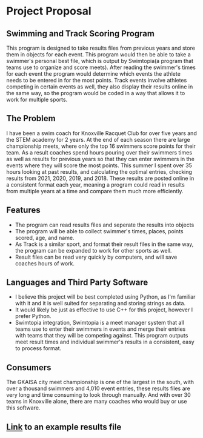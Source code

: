 # Project Proposal
## Swimming and Track Scoring Program

This program is designed to take results files from previous years and store them in objects for each event. This program
would then be able to take a swimmer's personal best file, which is output by Swimtopia(a program that teams use to organize and score meets).
After reading the swimmer's times for each event the program would determine which events the athlete needs to be entered in for the most points.
Track events involve athletes competing in certain events as well, they also display their results online in the same way,
 so the program would be coded in a way that allows it to work for multiple sports.

## The Problem
I have been a swim coach for Knoxville Racquet Club for over five years and the STEM academy for 2 years.
At the end of each season there are large championship meets, where only the top 16 swimmers score points for their team.
As a result coaches spend hours pouring over their swimmers times as well as results for previous years 
so that they can enter swimmers in the events where they will score the most points. This summer I spent over 35 hours looking at past results,
and calculating the optimal entries, checking results from 2021, 2020, 2019, and 2018. These results are posted online in a 
consistent format each year, meaning a program could read in results from multiple years at a time and compare them much more efficiently.

## Features
* The program can read results files and seperate the results into objects
* The program will be able to collect swimmer's times, places, points scored, age, and name.
* As Track is a similar sport, and format their result files in the same way, the program can be expanded to work for other sports as well.
* Result files can be read very quickly by computers, and will save coaches hours of work.

## Languages and Third Party Software
* I believe this project will be best completed using Python, as I'm familiar with it and it is well suited for separating and storing strings as data.
* It would likely be just as effective to use C++ for this project, however I prefer Python.
* Swimtopia integration, Swimtopia is a meet manager system that all teams use to enter their swimmers in events and merge their entries with
teams that they will be competing against. This program outputs meet result times and individual swimmer's results in a consistent, easy to process format.

## Consumers
The GKAISA city meet championship is one of the largest in the south, with over a thousand swimmers and 4,010 event entries,
these results files are very long and time consuming to look through manually. And with over 30
teams in Knoxville alone, there are many coaches who would buy or use this software.


## [Link](https://d1nmxxg9d5tdo.cloudfront.net/3002/files/results_-_full_meet.pdf?1627768541) to an example results file